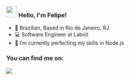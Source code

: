 ### <img src="https://media.giphy.com/media/hvRJCLFzcasrR4ia7z/giphy.gif" height="30px" width="30px"> Hello, I'm Felipe!

- 🏡 Brazilian, Based in Rio de Janeiro, RJ <br>
- 💻 Software Engineer at Labsit <br>
- 🌱 I’m currently perfecting my skills in Node.js

### You can find me on:

<a href="https://www.linkedin.com/in/felipe-l-araujo/" target="_blank"><img src="https://img.shields.io/badge/-LinkedIn-%230077B5?style=for-the-badge&logo=linkedin&logoColor=white" target="_blank"></a> 
